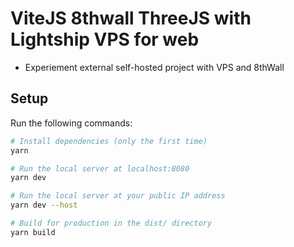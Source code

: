 # ViteJS 8thwall ThreeJS with Lightship VPS for web

- Experiement external self-hosted project with VPS and 8thWall

## Setup

Run the following commands:

```bash
# Install dependencies (only the first time)
yarn

# Run the local server at localhost:8080
yarn dev

# Run the local server at your public IP address
yarn dev --host

# Build for production in the dist/ directory
yarn build
```
